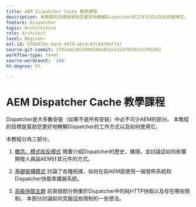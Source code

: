 ```yaml
---
title: AEM Dispatcher Cache 教學課程
description: 本教程的目標是幫助您更好地瞭解Dispatcher的工作方式以及如何使用它。
feature: Dispatcher
topic: Architecture
role: Architect
level: Beginner
exl-id: 9780870e-9ac6-46f9-abc4-87c9470ef7e7
source-git-commit: 2f02a4e202390434de831ce1547001b2cef01562
workflow-type: tm+mt
source-wordcount: '154'
ht-degree: 5%

---
```


# AEM Dispatcher Cache 教學課程

Dispatcher是大多數安裝（如果不是所有安裝）中必不可少AEM的部分。 本教程的目標是幫助您更好地瞭解Dispatcher的工作方式以及如何使用它。

本教程分為三部分。

1. [概念、模式和反模式](chapter-1.md)
簡要介紹Dispatcher的歷史、機理，並討論這如何影響開發人員設AEM計其元件的方式。

1. [基礎架構模式](chapter-2.md)
討論了各種拓撲，如何在前AEM面使用一組發佈系統和Dispatcher快取來擴展系統。

1. [高級快取主題](chapter-3.md)
前兩個部分側重於Dispatcher中的純HTTP快取以及存在哪些限制。 本部分討論如何克服這些限制的一些想法。
